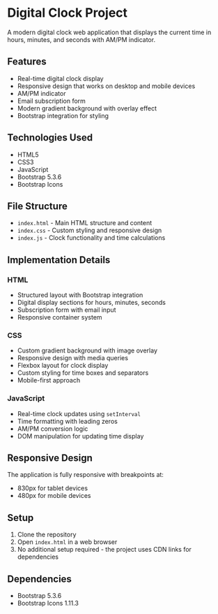 
# Digital Clock Project

A modern digital clock web application that displays the current time in hours, minutes, and seconds with AM/PM indicator.

## Features

- Real-time digital clock display
- Responsive design that works on desktop and mobile devices
- AM/PM indicator
- Email subscription form
- Modern gradient background with overlay effect
- Bootstrap integration for styling

## Technologies Used

- HTML5
- CSS3
- JavaScript
- Bootstrap 5.3.6
- Bootstrap Icons

## File Structure

- `index.html` - Main HTML structure and content
- `index.css` - Custom styling and responsive design
- `index.js` - Clock functionality and time calculations

## Implementation Details

### HTML
- Structured layout with Bootstrap integration
- Digital display sections for hours, minutes, seconds
- Subscription form with email input
- Responsive container system

### CSS
- Custom gradient background with image overlay
- Responsive design with media queries
- Flexbox layout for clock display
- Custom styling for time boxes and separators
- Mobile-first approach

### JavaScript
- Real-time clock updates using `setInterval`
- Time formatting with leading zeros
- AM/PM conversion logic
- DOM manipulation for updating time display

## Responsive Design

The application is fully responsive with breakpoints at:
- 830px for tablet devices
- 480px for mobile devices

## Setup

1. Clone the repository
2. Open `index.html` in a web browser
3. No additional setup required - the project uses CDN links for dependencies

## Dependencies

- Bootstrap 5.3.6
- Bootstrap Icons 1.11.3
